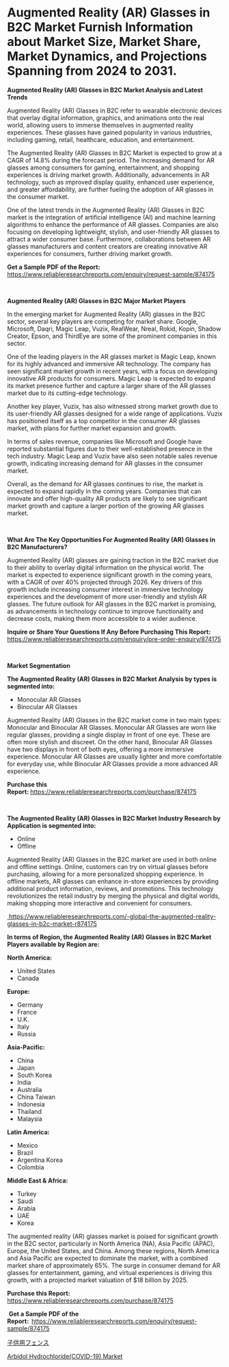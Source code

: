 <p><h1>Augmented Reality (AR) Glasses in B2C Market Furnish Information about Market Size, Market Share, Market Dynamics, and Projections Spanning from 2024 to 2031.</h1></p><p><strong>Augmented Reality (AR) Glasses in B2C Market Analysis and Latest Trends</strong></p>
<p><p>Augmented Reality (AR) Glasses in B2C refer to wearable electronic devices that overlay digital information, graphics, and animations onto the real world, allowing users to immerse themselves in augmented reality experiences. These glasses have gained popularity in various industries, including gaming, retail, healthcare, education, and entertainment.</p><p>The Augmented Reality (AR) Glasses in B2C Market is expected to grow at a CAGR of 14.8% during the forecast period. The increasing demand for AR glasses among consumers for gaming, entertainment, and shopping experiences is driving market growth. Additionally, advancements in AR technology, such as improved display quality, enhanced user experience, and greater affordability, are further fueling the adoption of AR glasses in the consumer market.</p><p>One of the latest trends in the Augmented Reality (AR) Glasses in B2C market is the integration of artificial intelligence (AI) and machine learning algorithms to enhance the performance of AR glasses. Companies are also focusing on developing lightweight, stylish, and user-friendly AR glasses to attract a wider consumer base. Furthermore, collaborations between AR glasses manufacturers and content creators are creating innovative AR experiences for consumers, further driving market growth.</p></p>
<p><strong>Get a Sample PDF of the Report:&nbsp;</strong> <a href="https://www.reliableresearchreports.com/enquiry/request-sample/874175">https://www.reliableresearchreports.com/enquiry/request-sample/874175</a></p>
<p>&nbsp;</p>
<p><strong>Augmented Reality (AR) Glasses in B2C Major Market Players</strong></p>
<p><p>In the emerging market for Augmented Reality (AR) glasses in the B2C sector, several key players are competing for market share. Google, Microsoft, Daqri, Magic Leap, Vuzix, RealWear, Nreal, Rokid, Kopin, Shadow Creator, Epson, and ThirdEye are some of the prominent companies in this sector.</p><p>One of the leading players in the AR glasses market is Magic Leap, known for its highly advanced and immersive AR technology. The company has seen significant market growth in recent years, with a focus on developing innovative AR products for consumers. Magic Leap is expected to expand its market presence further and capture a larger share of the AR glasses market due to its cutting-edge technology.</p><p>Another key player, Vuzix, has also witnessed strong market growth due to its user-friendly AR glasses designed for a wide range of applications. Vuzix has positioned itself as a top competitor in the consumer AR glasses market, with plans for further market expansion and growth.</p><p>In terms of sales revenue, companies like Microsoft and Google have reported substantial figures due to their well-established presence in the tech industry. Magic Leap and Vuzix have also seen notable sales revenue growth, indicating increasing demand for AR glasses in the consumer market.</p><p>Overall, as the demand for AR glasses continues to rise, the market is expected to expand rapidly in the coming years. Companies that can innovate and offer high-quality AR products are likely to see significant market growth and capture a larger portion of the growing AR glasses market.</p></p>
<p>&nbsp;</p>
<p><strong>What Are The Key Opportunities For Augmented Reality (AR) Glasses in B2C Manufacturers?</strong></p>
<p><p>Augmented Reality (AR) glasses are gaining traction in the B2C market due to their ability to overlay digital information on the physical world. The market is expected to experience significant growth in the coming years, with a CAGR of over 40% projected through 2026. Key drivers of this growth include increasing consumer interest in immersive technology experiences and the development of more user-friendly and stylish AR glasses. The future outlook for AR glasses in the B2C market is promising, as advancements in technology continue to improve functionality and decrease costs, making them more accessible to a wider audience.</p></p>
<p><strong>Inquire or Share Your Questions If Any Before Purchasing This Report:</strong> <a href="https://www.reliableresearchreports.com/enquiry/pre-order-enquiry/874175">https://www.reliableresearchreports.com/enquiry/pre-order-enquiry/874175</a></p>
<p>&nbsp;</p>
<p><strong>Market Segmentation</strong></p>
<p><strong>The Augmented Reality (AR) Glasses in B2C Market Analysis by types is segmented into:</strong></p>
<p><ul><li>Monocular AR Glasses</li><li>Binocular AR Glasses</li></ul></p>
<p><p>Augmented Reality (AR) Glasses in the B2C market come in two main types: Monocular and Binocular AR Glasses. Monocular AR Glasses are worn like regular glasses, providing a single display in front of one eye. These are often more stylish and discreet. On the other hand, Binocular AR Glasses have two displays in front of both eyes, offering a more immersive experience. Monocular AR Glasses are usually lighter and more comfortable for everyday use, while Binocular AR Glasses provide a more advanced AR experience.</p></p>
<p><strong>Purchase this Report:&nbsp;</strong><a href="https://www.reliableresearchreports.com/purchase/874175">https://www.reliableresearchreports.com/purchase/874175</a></p>
<p>&nbsp;</p>
<p><strong>The Augmented Reality (AR) Glasses in B2C Market Industry Research by Application is segmented into:</strong></p>
<p><ul><li>Online</li><li>Offline</li></ul></p>
<p><p>Augmented Reality (AR) Glasses in the B2C market are used in both online and offline settings. Online, customers can try on virtual glasses before purchasing, allowing for a more personalized shopping experience. In offline markets, AR glasses can enhance in-store experiences by providing additional product information, reviews, and promotions. This technology revolutionizes the retail industry by merging the physical and digital worlds, making shopping more interactive and convenient for consumers.</p></p>
<p><a href="https://www.reliableresearchreports.com/-global-the-augmented-reality-glasses-in-b2c-market-r874175">&nbsp;https://www.reliableresearchreports.com/-global-the-augmented-reality-glasses-in-b2c-market-r874175</a></p>
<p><strong>In terms of Region, the Augmented Reality (AR) Glasses in B2C Market Players available by Region are:</strong></p>
<p>
    <p> <strong> North America: </strong>
        <ul>
            <li>United States</li>
            <li>Canada</li>
        </ul>
        </p> 
    <p> <strong> Europe: </strong>
        <ul>
            <li>Germany</li>
            <li>France</li>
            <li>U.K.</li>
            <li>Italy</li>
            <li>Russia</li>
        </ul>
        </p> 
    <p> <strong> Asia-Pacific: </strong>
        <ul>
            <li>China</li>
            <li>Japan</li>
            <li>South Korea</li>
            <li>India</li>
            <li>Australia</li>
            <li>China Taiwan</li>
            <li>Indonesia</li>
            <li>Thailand</li>
            <li>Malaysia</li>
        </ul>
        </p> 
    <p> <strong> Latin America: </strong>
        <ul>
            <li>Mexico</li>
            <li>Brazil</li>
            <li>Argentina Korea</li>
            <li>Colombia</li>
        </ul>
        </p> 
    <p> <strong> Middle East & Africa: </strong>
        <ul>
            <li>Turkey</li>
            <li>Saudi</li>
            <li>Arabia</li>
            <li>UAE</li>
            <li>Korea</li>
        </ul>
    </p>
    </p>
<p><p>The augmented reality (AR) glasses market is poised for significant growth in the B2C sector, particularly in North America (NA), Asia Pacific (APAC), Europe, the United States, and China. Among these regions, North America and Asia Pacific are expected to dominate the market, with a combined market share of approximately 65%. The surge in consumer demand for AR glasses for entertainment, gaming, and virtual experiences is driving this growth, with a projected market valuation of $18 billion by 2025.</p></p>
<p><strong>Purchase this Report: </strong><a href="https://www.reliableresearchreports.com/purchase/874175">https://www.reliableresearchreports.com/purchase/874175</a></p>
<p>&nbsp;<strong>Get a Sample PDF of the Report:&nbsp;&nbsp;</strong><a href="https://www.reliableresearchreports.com/enquiry/request-sample/874175">https://www.reliableresearchreports.com/enquiry/request-sample/874175</a></p>
<p><strong></strong></p>
<p><p><a href="https://github.com/VellaJacobi2023/Market-Research-Report-List-1/blob/main/450390984597.md">子供用フェンス</a></p><p><a href="https://github.com/RoccoManning/Market-Research-Report-List-5/blob/main/arbidol-hydrochloridecovid-19-market.md">Arbidol Hydrochloride(COVID-19) Market</a></p></p>